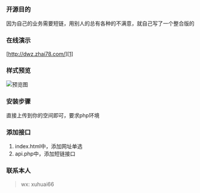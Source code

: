 ### 开源目的

因为自己的业务需要短链，用别人的总有各种的不满意，就自己写了一个整合版的

### 在线演示

[http://dwz.zhai78.com/][1]

### 样式预览

![预览图][2]

### 安装步骤

直接上传到你的空间即可，要求php环境

### 添加接口

 1. index.html中，添加网址单选 
 2. api.php中，添加短链接口

### 联系本人

> wx: xuhuai66


  [1]: http://dwz.zhai78.com/
  [2]: https://s1.ax1x.com/2020/07/09/Un7NOe.png